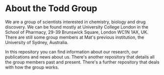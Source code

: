 # About the Todd Group
We are a group of scientists interested in chemistry, biology and drug discovery. We can be found mostly at University College London in the School of Pharmacy, 29-39 Brunswick Square, London WC1N 1AX, UK. There are still some group members at Mat's previous institution, the University of Sydney, Australia.

In this repository you can find information about our research, our publications and news about us. There's another repository that details all the group members past and present. There's a further repository that deals with how the group works.
